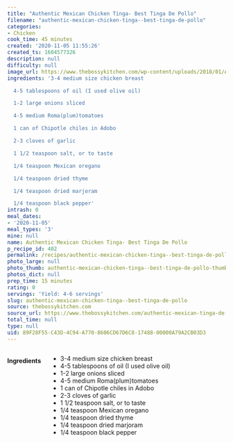 ```yaml
---
title: "Authentic Mexican Chicken Tinga- Best Tinga De Pollo"
filename: "authentic-mexican-chicken-tinga--best-tinga-de-pollo"
categories:
- Chicken
cook_time: 45 minutes
created: '2020-11-05 11:55:26'
created_ts: 1604577326
description: null
difficulty: null
image_url: https://www.thebossykitchen.com/wp-content/uploads/2018/01/Authentic-Mexican-Tinga-de-Pollo-Chicken-in-Chipotle-Tomato-Sauce88-720x720.jpg
ingredients: '3-4 medium size chicken breast

  4-5 tablespoons of oil (I used olive oil)

  1-2 large onions sliced

  4-5 medium Roma(plum)tomatoes

  1 can of Chipotle chiles in Adobo

  2-3 cloves of garlic

  1 1/2 teaspoon salt, or to taste

  1/4 teaspoon Mexican oregano

  1/4 teaspoon dried thyme

  1/4 teaspoon dried marjoram

  1/4 teaspoon black pepper'
intrash: 0
meal_dates:
- '2020-11-05'
meal_types: '3'
mine: null
name: Authentic Mexican Chicken Tinga- Best Tinga De Pollo
p_recipe_id: 402
permalink: /recipes/authentic-mexican-chicken-tinga--best-tinga-de-pollo
photo_large: null
photo_thumb: authentic-mexican-chicken-tinga--best-tinga-de-pollo-thumb.jpg
photos_dict: null
prep_time: 15 minutes
rating: 0
servings: 'Yield: 4-6 servings'
slug: authentic-mexican-chicken-tinga--best-tinga-de-pollo
source: thebossykitchen.com
source_url: https://www.thebossykitchen.com/authentic-mexican-tinga-de-pollo-chicken-chipotle-tomato-sauce/
total_time: null
type: null
uid: 89F28F55-C43D-4C94-A770-8606CD67D6C8-17488-00000A79A2CB03D3
---
```

<div class="large-8 medium-7 columns" id="writeup">	</div><!-- #writeup -->
</div><!-- #row-one -->
<div class="row" id="row-two">	<div class="medium-4 small-5 columns" id="ingredients"><h4>Ingredients</h4><div class="box box-ingredients content"><ul>
<li>3-4 medium size chicken breast</li>
<li>4-5 tablespoons of oil (I used olive oil)</li>
<li>1-2 large onions sliced</li>
<li>4-5 medium Roma(plum)tomatoes</li>
<li>1 can of Chipotle chiles in Adobo</li>
<li>2-3 cloves of garlic</li>
<li>1 1/2 teaspoon salt, or to taste</li>
<li>1/4 teaspoon Mexican oregano</li>
<li>1/4 teaspoon dried thyme</li>
<li>1/4 teaspoon dried marjoram</li>
<li>1/4 teaspoon black pepper</li>
</ul>
</div>	</div>	<div class="medium-6 small-7 columns" id="directions">	</div>